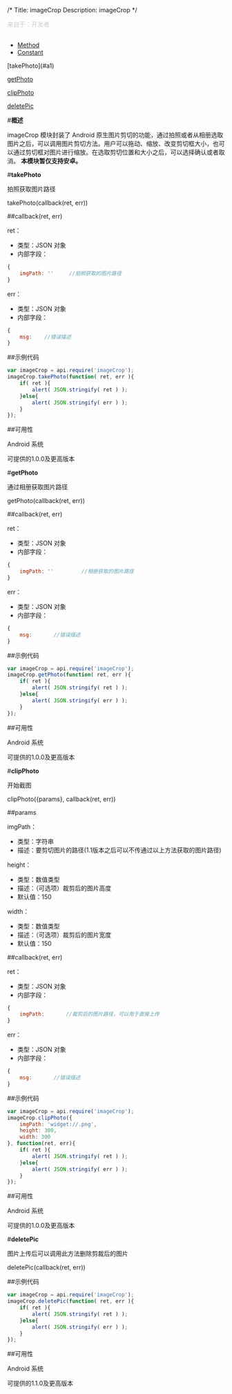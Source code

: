 /*
Title: imageCrop
Description: imageCrop
*/

<p style="color: #ccc;margin-bottom: 30px;">来自于：开发者</p>

<ul id="tab" class="clearfix">
	<li class="active"><a href="#method-content">Method</a></li>
	<li><a href="#const-content">Constant</a></li>
</ul>
<div id="method-content">

<div class="outline">
[takePhoto](#a1)

[getPhoto](#a2)

[clipPhoto](#a3)

[deletePic](#a4)

</div>

#**概述**

imageCrop 模块封装了 Android 原生图片剪切的功能，通过拍照或者从相册选取图片之后，可以调用图片剪切方法。用户可以拖动、缩放、改变剪切框大小，也可以通过剪切框对图片进行缩放。在选取剪切位置和大小之后，可以选择确认或者取消。 **本模块暂仅支持安卓。**

#**takePhoto**<div id="a1"></div>

拍照获取图片路径

takePhoto(callback(ret, err))

##callback(ret, err)

ret：

- 类型：JSON 对象
- 内部字段：

```js
{
	imgPath: ''		//拍照获取的图片路径
}
```

err：

- 类型：JSON 对象
- 内部字段：

```js
{
	msg:    //错误描述
}
```

##示例代码

```js
var imageCrop = api.require('imageCrop');
imageCrop.takePhoto(function( ret, err ){		
    if( ret ){
        alert( JSON.stringify( ret ) );
    }else{
        alert( JSON.stringify( err ) );
    }
});
```

##可用性

Android 系统

可提供的1.0.0及更高版本

#**getPhoto**<div id="a2"></div>

通过相册获取图片路径

getPhoto(callback(ret, err))


##callback(ret, err)

ret：

- 类型：JSON 对象
- 内部字段：

```js
{
	imgPath: ''			//相册获取的图片路径
}
```
err：

- 类型：JSON 对象
- 内部字段：

```js
{
	msg:       //错误描述
}
```

##示例代码

```js
var imageCrop = api.require('imageCrop');
imageCrop.getPhoto(function( ret, err ){		
    if( ret ){
        alert( JSON.stringify( ret ) );
    }else{
        alert( JSON.stringify( err ) );
    }
});
```

##可用性

Android 系统

可提供的1.0.0及更高版本

#**clipPhoto**<div id="a3"></div>

开始截图

clipPhoto({params}, callback(ret, err))

##params

imgPath：

- 类型：字符串
- 描述：要剪切图片的路径(1.1版本之后可以不传通过以上方法获取的图片路径)

height：

- 类型：数值类型
- 描述：（可选项）裁剪后的图片高度
- 默认值：150

width：

- 类型：数值类型
- 描述：（可选项）裁剪后的图片宽度
- 默认值：150

##callback(ret, err)

ret：

- 类型：JSON 对象
- 内部字段：

```js
{
	imgPath:       //裁剪后的图片路径，可以用于直接上传
}
```

err：

- 类型：JSON 对象
- 内部字段：

```js
{
	msg:       //错误描述
}
```

##示例代码

```js
var imageCrop = api.require('imageCrop');
imageCrop.clipPhoto({
    imgPath: 'widget://.png',
    height: 300,
    width: 300
}, function(ret, err){		
	if( ret ){
		alert( JSON.stringify( ret ) );
	}else{
		alert( JSON.stringify( err ) );
	}
});
```
##可用性

Android 系统

可提供的1.0.0及更高版本

#**deletePic**<div id="a4"></div>

图片上传后可以调用此方法删除剪裁后的图片

deletePic(callback(ret, err))

##示例代码

```js
var imageCrop = api.require('imageCrop');
imageCrop.deletePic(function( ret, err ){		
	if( ret ){
		alert( JSON.stringify( ret ) );
	}else{
		alert( JSON.stringify( err ) );
	}
});
```

##可用性

Android 系统

可提供的1.1.0及更高版本

</div>